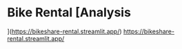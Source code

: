 # Bike Rental [Analysis
](https://bikeshare-rental.streamlit.app/)
https://bikeshare-rental.streamlit.app/
